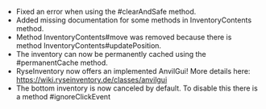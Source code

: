 * Fixed an error when using the #clearAndSafe method.
* Added missing documentation for some methods in InventoryContents method.
* Method InventoryContents#move was removed because there is method InventoryContents#updatePosition.
* The inventory can now be permanently cached using the #permanentCache method.
* RyseInventory now offers an implemented AnvilGui! More details here: https://wiki.ryseinventory.de/classes/anvilgui
* The bottom inventory is now canceled by default. To disable this there is a method #ignoreClickEvent
